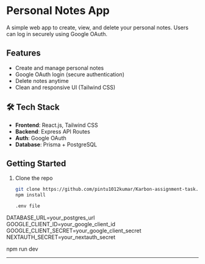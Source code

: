 # Personal Notes App 

A simple web app to create, view, and delete your personal notes. Users can log in securely using Google OAuth.

##  Features

-  Create and manage personal notes
-  Google OAuth login (secure authentication)
- Delete notes anytime
- Clean and responsive UI (Tailwind CSS)

## 🛠️ Tech Stack

- **Frontend**: React.js, Tailwind CSS
- **Backend**: Express API Routes
- **Auth**: Google OAuth 
- **Database**: Prisma + PostgreSQL

## Getting Started

1. Clone the repo  
   ```bash
   git clone https://github.com/pintu1012kumar/Karbon-assignment-task.git
   npm install
   
   .env file
DATABASE_URL=your_postgres_url
GOOGLE_CLIENT_ID=your_google_client_id
GOOGLE_CLIENT_SECRET=your_google_client_secret
NEXTAUTH_SECRET=your_nextauth_secret

npm run dev

--------------




